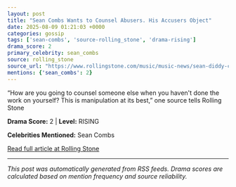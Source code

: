 ```yaml
---
layout: post
title: "Sean Combs Wants to Counsel Abusers. His Accusers Object"
date: 2025-08-09 01:21:03 +0000
categories: gossip
tags: ['sean-combs', 'source-rolling_stone', 'drama-rising']
drama_score: 2
primary_celebrity: sean_combs
source: rolling_stone
source_url: "https://www.rollingstone.com/music/music-news/sean-diddy-combs-domestic-abouse-counselor-1235404421/"
mentions: {'sean_combs': 2}
---
```


“How are you going to counsel someone else when you haven't done the work on yourself? This is manipulation at its best,” one source tells Rolling Stone

**Drama Score:** 2 | **Level:** RISING

**Celebrities Mentioned:** Sean Combs

[Read full article at Rolling Stone](https://www.rollingstone.com/music/music-news/sean-diddy-combs-domestic-abouse-counselor-1235404421/)

---
*This post was automatically generated from RSS feeds. Drama scores are calculated based on mention frequency and source reliability.*
